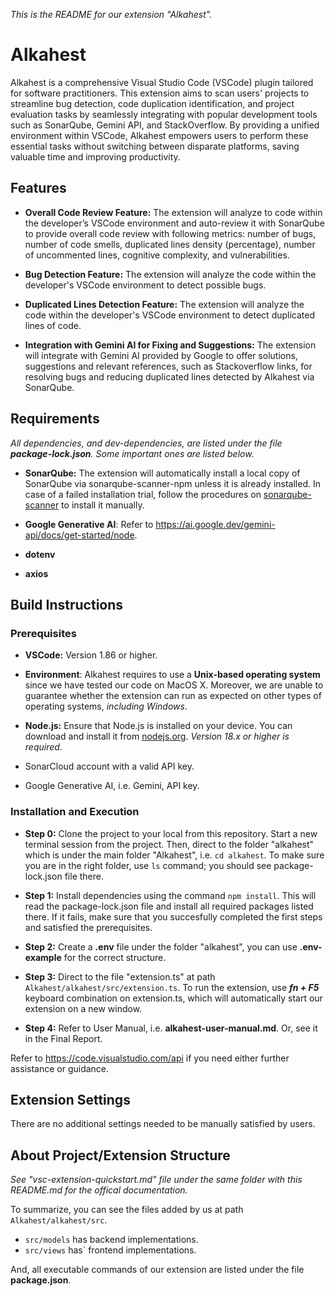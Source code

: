 *This is the README for our extension "Alkahest".*


# Alkahest

Alkahest is a comprehensive Visual Studio Code (VSCode) plugin tailored for software practitioners. 
This extension aims to scan users' projects to streamline bug detection, code duplication identification, and project evaluation tasks by seamlessly integrating with popular development tools such as SonarQube, Gemini API, and StackOverflow. 
By providing a unified environment within VSCode, Alkahest empowers users to perform these essential tasks without switching between disparate platforms, saving valuable time and improving productivity.


## Features

- **Overall Code Review Feature:** The extension will analyze to code within the developer’s VSCode
environment and auto-review it with SonarQube to provide overall code review with following metrics: number of bugs, number of code smells, duplicated lines density (percentage), number of uncommented lines, cognitive complexity, and vulnerabilities.

- **Bug Detection Feature:** The extension will analyze the code within the developer's VSCode environment to detect possible bugs.

- **Duplicated Lines Detection Feature:** The extension will analyze the code within the developer's VSCode environment to detect duplicated lines of code.

- **Integration with Gemini AI for Fixing and Suggestions:** The extension will integrate with Gemini AI provided by Google to offer solutions, suggestions and relevant references, such as Stackoverflow links, for resolving bugs and reducing duplicated lines detected by Alkahest via SonarQube.


## Requirements

*All dependencies, and dev-dependencies, are listed under the file **package-lock.json**. Some important ones are listed below.*

- **SonarQube:** The extension will automatically install a local copy of SonarQube via sonarqube-scanner-npm unless it is already installed. In case of a failed installation trial, follow the procedures on [sonarqube-scanner](https://www.npmjs.com/package/sonarqube-scanner) to install it manually.

- **Google Generative AI**: Refer to https://ai.google.dev/gemini-api/docs/get-started/node.

- **dotenv**

- **axios**


## Build Instructions

### Prerequisites

- **VSCode:** Version 1.86 or higher.

- **Environment**: Alkahest requires to use a **Unix-based operating system** since we have tested our code on MacOS X. Moreover, we are unable to guarantee whether the extension can run as expected on other types of operating systems, *including Windows*.

- **Node.js:** Ensure that Node.js is installed on your device. You can download and install it from [nodejs.org](https://nodejs.org/en). *Version 18.x or higher is required*.

- SonarCloud account with a valid API key.

- Google Generative AI, i.e. Gemini, API key.

### Installation and Execution

- **Step 0:** Clone the project to your local from this repository. Start a new terminal session from the project. Then, direct to the folder "alkahest" which is under the main folder "Alkahest", i.e. `cd alkahest`. To make sure you are in the right folder, use `ls` command; you should see package-lock.json file there.

- **Step 1:** Install dependencies using the command `npm install`. This will read the package-lock.json file and install all required packages listed there. If it fails, make sure that you succesfully completed the first steps and satisfied the prerequisites.

- **Step 2:** Create a **.env** file under the folder "alkahest", you can use **.env-example** for the correct structure.

- **Step 3:** Direct to the file "extension.ts" at path `Alkahest/alkahest/src/extension.ts`. To run the extension, use ***fn + F5*** keyboard combination on extension.ts, which will automatically start our extension on a new window.

- **Step 4:** Refer to User Manual, i.e. **alkahest-user-manual.md**. Or, see it in the Final Report.

Refer to https://code.visualstudio.com/api if you need either further assistance or guidance.


## Extension Settings

There are no additional settings needed to be manually satisfied by users.


## About Project/Extension Structure

*See "vsc-extension-quickstart.md" file under the same folder with this README.md for the offical documentation.*

To summarize, you can see the files added by us at path `Alkahest/alkahest/src`.
- `src/models` has backend implementations.
- `src/views` has` frontend implementations.

And, all executable commands of our extension are listed under the file **package.json**.